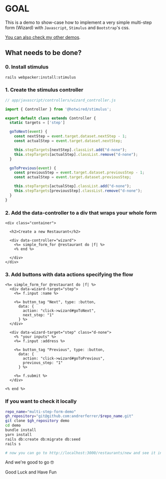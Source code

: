 # GOAL

This is a demo to show-case how to implement a very simple multi-step form (Wizard) with `Javascript`, `Stimulus` and `Bootstrap`'s css.

[You can also check my other demos](https://github.com/andrerferrer/dedemos/blob/master/README.md#ded%C3%A9mos).

## What needs to be done?

### 0. Install stimulus
```sh
rails webpacker:install:stimulus
```

### 1. Create the stimulus controller
```js
// app/javascript/controllers/wizard_controller.js

import { Controller } from '@hotwired/stimulus';

export default class extends Controller {
  static targets = ['step']

  goToNext(event) {
    const nextStep = event.target.dataset.nextStep - 1;
    const actualStep = event.target.dataset.nextStep;

    this.stepTargets[nextStep].classList.add("d-none");
    this.stepTargets[actualStep].classList.remove("d-none");
  }

  goToPrevious(event) {
    const previousStep = event.target.dataset.previousStep - 1;
    const actualStep = event.target.dataset.previousStep;

    this.stepTargets[actualStep].classList.add("d-none");
    this.stepTargets[previousStep].classList.remove("d-none");
  }
}
```

### 2. Add the data-controller to a div that wraps your whole form
```erb
<div class="container">

  <h2>Create a new Restaurant</h2>

  <div data-controller="wizard">
    <%= simple_form_for @restaurant do |f| %>
    <% end %>

  </div>
</div>
```

### 3. Add buttons with data actions specifying the flow
```erb
<%= simple_form_for @restaurant do |f| %>
  <div data-wizard-target="step">
    <%= f.input :name %>

    <%= button_tag "Next", type: :button,
      data: {
        action: "click->wizard#goToNext",
        next_step: "1"
      } %>
  </div>

  <div data-wizard-target="step" class="d-none">
    <% "your inputs" %>
    <%= f.input :address %>

    <%= button_tag "Previous", type: :button,
      data: {
        action: "click->wizard#goToPrevious",
        previous_step: "1"
      } %>

    <%= f.submit %>
  </div>

<% end %>
```

### If you want to check it locally
```sh
repo_name="multi-step-form-demo"
gh_repository="git@github.com:andrerferrer/$repo_name.git"
git clone $gh_repository demo
cd demo
bundle install
yarn install
rails db:create db:migrate db:seed
rails s

# now you can go to http://localhost:3000/restaurants/new and see it in action
```

And we're good to go 🤓

Good Luck and Have Fun
